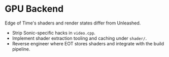 # GPU Backend

Edge of Time's shaders and render states differ from Unleashed.

- Strip Sonic-specific hacks in `video.cpp`.
- Implement shader extraction tooling and caching under `shader/`.
- Reverse engineer where EOT stores shaders and integrate with the build pipeline.
